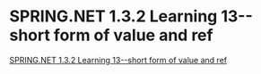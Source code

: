 # SPRING.NET 1.3.2 Learning 13--short form of value and ref
[SPRING.NET 1.3.2 Learning 13--short form of value and ref](https://aiwithcloud.com/2022/09/15/spring-net_1-3-2_learning_13__short_form_of_value_and_ref/)